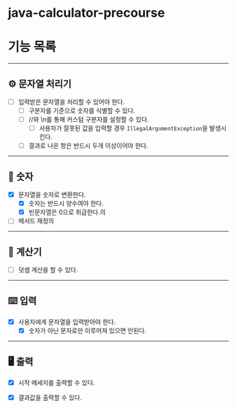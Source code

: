 # java-calculator-precourse

# 기능 목록

---

## ⚙️ 문자열 처리기

- [ ] 입력받은 문자열을 처리할 수 있어야 한다.
    - [ ] 구분자를 기준으로 숫자를 식별할 수 있다.
    - [ ] //와 \n를 통해 커스텀 구분자를 설정할 수 있다.
        - [ ] 사용자가 잘못된 값을 입력할 경우 `IllegalArgumentException`을 발생시킨다.
    - [ ] 결과로 나온 항은 반드시 두개 이상이어야 한다.

---

## 🔢 숫자

- [x] 문자열을 숫자로 변환한다.
    - [x] 숫자는 반드시 양수여야 한다.
    - [x] 빈문자열은 0으로 취급한다.의
- [ ] 메서드 재정의

---

## 🧮 계산기

- [ ] 덧셈 계산을 할 수 있다.

---

## ⌨️ 입력

- [x] 사용자에게 문자열을 입력받아야 한다.
    - [x] 숫자가 아닌 문자로만 이루어져 있으면 안된다.

---

## 🖥️ 출력

- [x] 시작 메세지를 출력할 수 있다.
- [x] 결과값을 출력할 수 있다.

